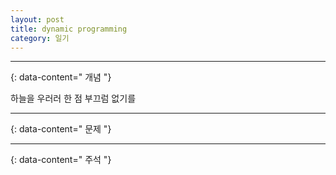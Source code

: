 ```yaml
---
layout: post
title: dynamic programming
category: 일기
---
```


---
{: data-content=" 개념 "}

하늘을 우러러
한 점 부끄럼 없기를


---
{: data-content=" 문제 "}



---
{: data-content=" 주석 "}
[^1]: ex) 피보나치 수열 구하기: N 을 구할 때, (n-1), (n-2)를 여러번 구해야하는 경우 생긴다.
